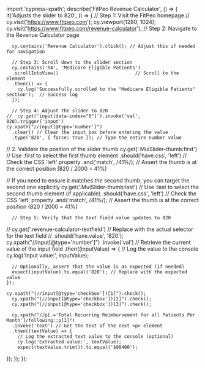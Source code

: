 import 'cypress-xpath';
describe('FitPeo Revenue Calculator', () => {
    it('Adjusts the slider to 820', () => {
      // Step 1: Visit the FitPeo homepage
    //  cy.visit('https://www.fitpeo.com'); 
    cy.viewport(1280, 1024);
    cy.visit('https://www.fitpeo.com/revenue-calculator');
      // Step 2: Navigate to the Revenue Calculator page
  
      cy.contains('Revenue Calculator').click(); // Adjust this if needed for navigation
  
      // Step 3: Scroll down to the slider section
      cy.contains('h4', 'Medicare Eligible Patients')  
      .scrollIntoView()                            // Scroll to the element
      .then(() => {
        cy.log('Successfully scrolled to the "Medicare Eligible Patients" section');  // Success log
      });
  
      // Step 4: Adjust the slider to 820
    //  cy.get('input[data-index="0"]').invoke('val', 820).trigger('input')
    cy.xpath("//input[@type='number']")
      .clear() // Clear the input box before entering the value
      .type('820', { force: true }); // Type the entire number value
  
 // 2. Validate the position of the slider thumb
 cy.get('.MuiSlider-thumb:first') // Use :first to select the first thumb element
 .should('have.css', 'left') // Check the CSS 'left' property
 .and('match', /41%/); // Assert the thumb is at the correct position (820 / 2000 = 41%)

// If you need to ensure it matches the second thumb, you can target the second one explicitly
cy.get('.MuiSlider-thumb:last') // Use :last to select the second thumb element (if applicable)
 .should('have.css', 'left') // Check the CSS 'left' property
 .and('match', /41%/); // Assert the thumb is at the correct position (820 / 2000 = 41%)
 
  
      // Step 5: Verify that the text field value updates to 820
   //   cy.get('.revenue-calculator-textfield') // Replace with the actual selector for the text field
    //    .should('have.value', '820');
    cy.xpath("//input[@type='number']")
    .invoke('val') // Retrieve the current value of the input field
    .then((inputValue) => {
      // Log the value to the console
      cy.log('Input value:', inputValue);
      
      // Optionally, assert that the value is as expected (if needed)
      expect(inputValue).to.equal('820'); // Replace with the expected value
    });

    cy.xpath("(//input[@type='checkbox'])[1]").check();
      cy.xpath("(//input[@type='checkbox'])[2]").check();
      cy.xpath("(//input[@type='checkbox'])[3]").check();

      cy.xpath("//p[.='Total Recurring Reimbursement for all Patients Per Month']/following::p[1]")
      .invoke('text') // Get the text of the next <p> element
      .then((textValue) => {
        // Log the extracted text value to the console (optional)
        cy.log('Extracted value:', textValue);
        expect(textValue.trim()).to.equal('$98400');

   

      

   
  });
});
});
